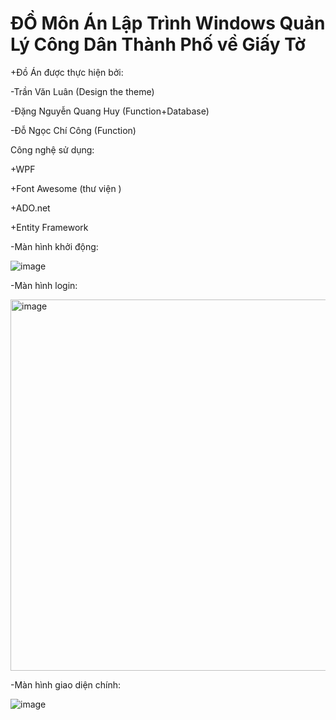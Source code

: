 # ĐỒ Môn Án Lập Trình Windows Quản Lý Công Dân Thành Phố về Giấy Tờ


+Đồ Án được thực hiện bởi:

-Trần Văn Luân (Design the theme)


-Đặng Nguyễn Quang Huy (Function+Database)


-Đỗ Ngọc Chí Công (Function)


Công nghệ sử dụng:

+WPF

+Font Awesome (thư viện )

+ADO.net

+Entity Framework

-Màn hình khởi động:


![image](https://github.com/ZeusCoderBE/Manage-city-citizens-paperwork/assets/117000361/9fb5b56f-cd1a-4680-8a15-530852014cae)






-Màn hình login:



<img width="594" alt="image" src="https://github.com/ZeusCoderBE/Manage-city-citizens-paperwork/assets/117000361/9e9587a1-79ec-49bc-b46d-3247b4801da6">


-Màn hình giao diện chính:


![image](https://github.com/huydeptrai1/QLCDTPCuaHuy/assets/117000361/d1bee599-f311-4f15-a233-4305b432b139)






